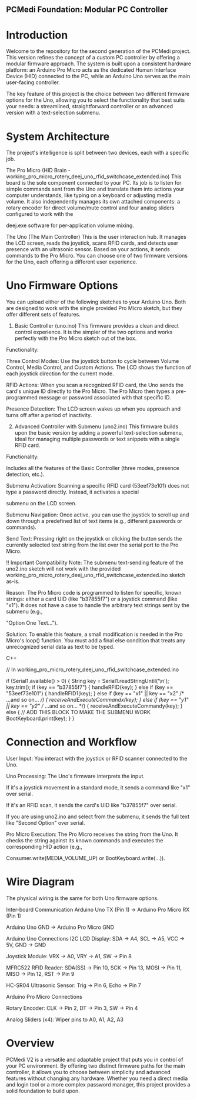 ## PCMedi Foundation: Modular PC Controller
# Introduction
Welcome to the repository for the second generation of the PCMedi project. This version refines the concept of a custom PC controller by offering a modular firmware approach. The system is built upon a consistent hardware platform: an Arduino Pro Micro acts as the dedicated Human Interface Device (HID) connected to the PC, while an Arduino Uno serves as the main user-facing controller.

The key feature of this project is the choice between two different firmware options for the Uno, allowing you to select the functionality that best suits your needs: a streamlined, straightforward controller or an advanced version with a text-selection submenu.

# System Architecture
The project's intelligence is split between two devices, each with a specific job.

The Pro Micro (HID Brain - working_pro_micro_rotery_deej_uno_rfid_switchcase_extended.ino)
This board is the sole component connected to your PC. Its job is to listen for simple commands sent from the Uno and translate them into actions your computer understands, like typing on a keyboard or adjusting media volume. It also independently manages its own attached components: a rotary encoder for direct volume/mute control and four analog sliders configured to work with the 

deej.exe software for per-application volume mixing.

The Uno (The Main Controller)
This is the user interaction hub. It manages the LCD screen, reads the joystick, scans RFID cards, and detects user presence with an ultrasonic sensor. Based on your actions, it sends commands to the Pro Micro. You can choose one of two firmware versions for the Uno, each offering a different user experience.

# Uno Firmware Options
You can upload either of the following sketches to your Arduino Uno. Both are designed to work with the single provided Pro Micro sketch, but they offer different sets of features.

1. Basic Controller (uno.ino)
This firmware provides a clean and direct control experience. It is the simpler of the two options and works perfectly with the Pro Micro sketch out of the box.

Functionality:


Three Control Modes: Use the joystick button to cycle between Volume Control, Media Control, and Custom Actions. The LCD shows the function of each joystick direction for the current mode.


RFID Actions: When you scan a recognized RFID card, the Uno sends the card's unique ID directly to the Pro Micro. The Pro Micro then types a pre-programmed message or password associated with that specific ID.


Presence Detection: The LCD screen wakes up when you approach and turns off after a period of inactivity.

2. Advanced Controller with Submenu (uno2.ino)
This firmware builds upon the basic version by adding a powerful text-selection submenu, ideal for managing multiple passwords or text snippets with a single RFID card.

Functionality:

Includes all the features of the Basic Controller (three modes, presence detection, etc.).

Submenu Activation: Scanning a specific RFID card (53eef73e101) does not type a password directly. Instead, it activates a special 

submenu on the LCD screen.


Submenu Navigation: Once active, you can use the joystick to scroll up and down through a predefined list of text items (e.g., different passwords or commands).


Send Text: Pressing right on the joystick or clicking the button sends the currently selected text string from the list over the serial port to the Pro Micro.

‼️ Important Compatibility Note:
The submenu text-sending feature of the uno2.ino sketch will not work with the provided working_pro_micro_rotery_deej_uno_rfid_switchcase_extended.ino sketch as-is.


Reason: The Pro Micro code is programmed to listen for specific, known strings: either a card UID (like "b37855f7") or a joystick command (like "x1"). It does not have a case to handle the arbitrary text strings sent by the submenu (e.g., 

"Option One Text...").

Solution: To enable this feature, a small modification is needed in the Pro Micro's loop() function. You must add a final else condition that treats any unrecognized serial data as text to be typed.

C++

// In working_pro_micro_rotery_deej_uno_rfid_switchcase_extended.ino

if (Serial1.available() > 0) {
  String key = Serial1.readStringUntil('\n');
  key.trim();
  if (key == "b37855f7") {
    handleRFID(key);
  } else if (key == "53eef73e101") {
    handleRFID1(key);
  } else if (key == "x1" || key == "x2" /* ...and so on... */) {
    receiveAndExecuteCommandx(key);
  } else if (key == "y1" || key == "y2" /* ...and so on... */) {
    receiveAndExecuteCommandy(key);
  } else {
    // ADD THIS BLOCK TO MAKE THE SUBMENU WORK
    BootKeyboard.print(key); 
  }
}
# Connection and Workflow
User Input: You interact with the joystick or RFID scanner connected to the Uno.

Uno Processing: The Uno's firmware interprets the input.

If it's a joystick movement in a standard mode, it sends a command like "x1" over serial.

If it's an RFID scan, it sends the card's UID like "b37855f7" over serial.

If you are using uno2.ino and select from the submenu, it sends the full text like "Second Option" over serial.

Pro Micro Execution: The Pro Micro receives the string from the Uno. It checks the string against its known commands and executes the corresponding HID action (e.g., 

Consumer.write(MEDIA_VOLUME_UP) or BootKeyboard.write(...)).

# Wire Diagram
The physical wiring is the same for both Uno firmware options.

Inter-board Communication
Arduino Uno TX (Pin 1) -> Arduino Pro Micro RX (Pin 1)

Arduino Uno GND -> Arduino Pro Micro GND

Arduino Uno Connections
I2C LCD Display: SDA -> A4, SCL -> A5, VCC -> 5V, GND -> GND


Joystick Module: VRX -> A0, VRY -> A1, SW -> Pin 8 


MFRC522 RFID Reader: SDA(SS) -> Pin 10, SCK -> Pin 13, MOSI -> Pin 11, MISO -> Pin 12, RST -> Pin 9 


HC-SR04 Ultrasonic Sensor: Trig -> Pin 6, Echo -> Pin 7 

Arduino Pro Micro Connections

Rotary Encoder: CLK -> Pin 2, DT -> Pin 3, SW -> Pin 4 


Analog Sliders (x4): Wiper pins to A0, A1, A2, A3 

# Overview
PCMedi V2 is a versatile and adaptable project that puts you in control of your PC environment. By offering two distinct firmware paths for the main controller, it allows you to choose between simplicity and advanced features without changing any hardware. Whether you need a direct media and login tool or a more complex password manager, this project provides a solid foundation to build upon.
